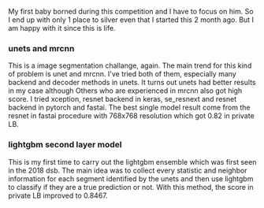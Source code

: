 My first baby borned during this competition and I have to focus on him. 
So I end up with only 1 place to silver even that I started this 2 month ago.
But I am happy with it since this is life.

### unets and mrcnn
This is a image segmentation challange, again. The main trend for this kind of problem is unet and mrcnn.
I've tried both of them, especially many backend and decoder methods in unets.
It turns out unets had better results in my case although Others who are experienced in mrcnn also got high score.
I tried xception, resnet backend in keras, se_resnext and resnet backend in pytorch and fastai.
The best single model result come from the resnet in fastai procedure with 768x768 resolution which got 0.82 in private LB.

### lightgbm second layer model
This is my first time to carry out the lightgbm ensemble which was first seen in the 2018 dsb.
The main idea was to collect every statistic and neighbor information for each segment identified by the unets
and then use lightgbm to classify if they are a true prediction or not.
With this method, the score in private LB improved to 0.8467.
